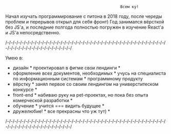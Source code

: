                                                       Всем ку!

Начал изучать программирование с питона в 2018 году, после череды проблем и перерывов открыл для себя фронт)
Год занимался вёрсткой без JS'а, и последние полгода полностью погружен в изучение React'a и JS'a непосредственно.

/-/-/-/-/-/-/-/-/-/-/-/-/-/-/-/-/-/-/-/-/-/-/-/-/-/-/-/-/-/-/-/-/-/-/-/-/-/-/-/-/-/-/-/-/-/-/-/-/-/-/-/-/-/-/-/-/-/-/-/-/-/

Умею в: 
  - дизайн                                  *                   проектировал в фигме свои лендинги                   *
  - оформление всех документов, необходимых *                учусь на специалиста по информационным системам         *
    программному продукту                   
  - вёрстку                                 *       занял первое со своим лендингом на универститеском конкурсе      *
  - front-end                               * набиваю руку на pet-проектах, но пока без опыта комерческой разработки * 
  - обучение                                *                         учится === видить будущее                      *
  - дружелюбие!                             *                        все прекрасны что уж тут)                       *
 
 
 /-/-/-/-/-/-/-/-/-/-/-/-/-/-/-/-/-/-/-/-/-/-/-/-/-/-/-/-/-/-/-/-/-/-/-/-/-/-/-/-/-/-/-/-/-/-/-/-/-/-/-/-/-/-/-/-/-/-/-/-/-/
